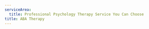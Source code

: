 ```yaml
---
serviceArea:
  title: Professional Psychology Therapy Service You Can Choose
title: ABA Therapy
---
```

